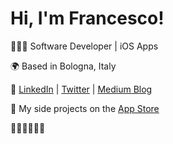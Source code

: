 <!--
**francesc-o/francesc-o** is a ✨ _special_ ✨ repository because its `README.md` (this file) appears on your GitHub profile.
-->
# Hi, I'm Francesco!

🧑🏼‍💻 Software Developer | iOS Apps

🌍 Based in Bologna, Italy

🔗 [LinkedIn](https://www.linkedin.com/in/francesco-marisaldi/) | [Twitter](https://twitter.com/fraancessco) | [Medium Blog](https://medium.com/@fraancessco)

📱 My side projects on the [App Store](https://apps.apple.com/developer/francesco-marisaldi/id529535132)

✌🏻🤟🏻👌🏻
